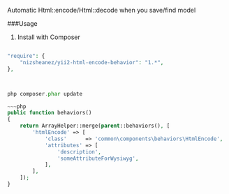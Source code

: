 Automatic Html::encode/Html::decode when you save/find model

###Usage

1) Install with Composer

~~~php

"require": {
    "nizsheanez/yii2-html-encode-behavior": "1.*",
},



php composer.phar update

~~~php
public function behaviors()
{
    return ArrayHelper::merge(parent::behaviors(), [
        'htmlEncode' => [
            'class'      => 'common\components\behaviors\HtmlEncode',
            'attributes' => [
                'description',
                'someAttributeForWysiwyg',
            ],
        ],
    ]);
}
~~~



